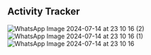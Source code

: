 ## Activity Tracker

![WhatsApp Image 2024-07-14 at 23 10 16 (2)](https://github.com/user-attachments/assets/7f9e3956-3ed2-4661-9a17-dad69b38f862)
![WhatsApp Image 2024-07-14 at 23 10 16 (1)](https://github.com/user-attachments/assets/d6ab8e17-75b6-4a25-83c1-1bda2c4e0ae4)
![WhatsApp Image 2024-07-14 at 23 10 16](https://github.com/user-attachments/assets/92be0a71-23f5-46e0-bd6d-5aaf85657fb2)


